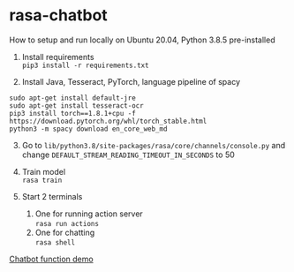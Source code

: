# rasa-chatbot

How to setup and run locally on Ubuntu 20.04, Python 3.8.5 pre-installed
1. Install requirements\
`pip3 install -r requirements.txt`

1. Install Java, Tesseract, PyTorch, language pipeline of spacy
```
sudo apt-get install default-jre
sudo apt-get install tesseract-ocr
pip3 install torch==1.8.1+cpu -f https://download.pytorch.org/whl/torch_stable.html
python3 -m spacy download en_core_web_md
```
3. Go to `lib/python3.8/site-packages/rasa/core/channels/console.py` and change `DEFAULT_STREAM_READING_TIMEOUT_IN_SECONDS` to 50

4. Train model\
`rasa train`

5. Start 2 terminals
   1. One for running action server\
   `rasa run actions`
   1. One for chatting\
   `rasa shell`

[Chatbot function demo](https://www.youtube.com/playlist?list=PLpzLTT344JfnyGnPigiINg62yDJlFYvXn)